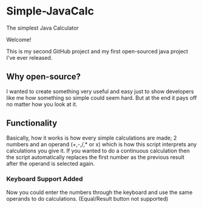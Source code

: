 # Simple-JavaCalc
The simplest Java Calculator

Welcome!

This is my second GitHub project and my first open-sourced java project I've ever released.

## Why open-source?
I wanted to create something very useful and easy just to show developers like me how something so simple could seem hard.
But at the end it pays off no matter how you look at it.

## Functionality
Basically, how it works is how every simple calculations are made; 2 numbers and an operand (+,-,/,* or x) which is how this script interprets any calculations you give it.
If you wanted to do a continuous calculation then the script automatically replaces the first number as the previous result after the operand is selected again.
### Keyboard Support Added
Now you could enter the numbers through the keyboard and use the same operands to do calculations. (Equal/Result button not supported)
